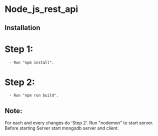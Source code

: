 # Node_js_rest_api

## Installation

# Step 1:
      - Run "npm install".
      
# Step 2: 
      - Run "npm run build".
      
## Note:
  For each and every changes do 'Step 2'.
  Run "nodemon" to start server. Before starting Server start mongodb server and client. 
